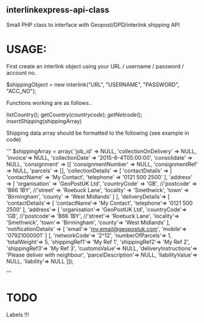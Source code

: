 ## interlinkexpress-api-class

Small PHP class to interface with Geopost/DPD/interlink shipping API

# USAGE:

First create an interlink object using your URL / username / password / account no.

$shippingObject = new interlink("URL", "USERNAME", "PASSWORD", "ACC_NO");

Functions working are as follows..

listCountry();
getCountry($countrycode);
getNetcode();
insertShipping($shippingArray)

Shipping data array should be formatted to the following (see example in code)

'''
$shippingArray = array( 'job_id' => NULL,
                  'collectionOnDelivery' => NULL,
                  'invoice'=> NULL,
                  'collectionDate' => '2015-6-4T05:00:00',
                  'consolidate' => NULL,
                  'consignment' => [[
                        'consignmentNumber' => NULL,
                        'consignmentRef' => NULL,
                        'parcels' => [],
                        'collectionDetails' => [
                                'contactDetails' => [
                                        'contactName' => 'My Contact',
                                        'telephone' => '0121 500 2500'
                                ],
                                'address' => [
                                        'organisation' => 'GeoPostUK Ltd',
                                        'countryCode' => 'GB',
                                        //'postcode' => 'B66 1BY',
                                        //'street' => 'Roebuck Lane',
                                        'locality' => 'Smethwick',
                                        'town' => 'Birmingham',
                                        'county' => 'West Midlands'
                                ]
                        ],
                        'deliveryDetails'=> [
                                'contactDetails'=> [
                                        'contactName'=> 'My Contact',
                                        'telephone'=> '0121 500 2500'
                                ],
                                'address'=> [
                                        'organisation'=> 'GeoPostUK Ltd',
                                        'countryCode'=> 'GB',
                                        //'postcode'=> 'B66 1BY',
                                        //'street'=> 'Roebuck Lane',
                                        'locality'=> 'Smethwick',
                                        'town'=> 'Birmingham',
                                        'county'=> 'West Midlands'
                                ],
                                'notificationDetails' => [
                                        'email'=> 'my.email@geopostuk.com',
                                        'mobile'=> '07921000001'
                                ]
                        ],
                        'networkCode'=> '2^12',
                        'numberOfParcels'=> 1,
                        'totalWeight'=> 5,
                        'shippingRef1'=> 'My Ref 1',
                        'shippingRef2'=> 'My Ref 2',
                        'shippingRef3'=> 'My Ref 3',
                        'customsValue'=> NULL,
                        'deliveryInstructions'=> 'Please deliver with neighbour',
                        'parcelDescription'=> NULL,
                        'liabilityValue'=> NULL,
                        'liability'=> NULL
                        ]]);


'''

# TODO

Labels !!!
